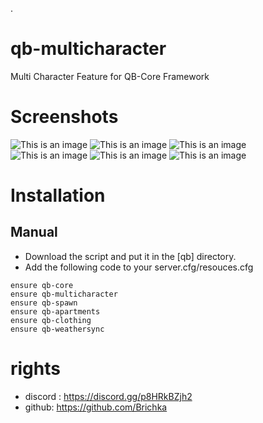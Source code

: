 .
# qb-multicharacter
Multi Character Feature for QB-Core Framework

# Screenshots
![This is an image](https://i.imgur.com/Ek8F3BB.png)
![This is an image](https://i.imgur.com/xGaNwiO.png)
![This is an image](https://i.imgur.com/F2T2hc4.png)
![This is an image](https://i.imgur.com/JdmTdS3.png)
![This is an image](https://i.imgur.com/5OYnYIN.png)
![This is an image](https://i.imgur.com/n3aIkKa.png)

# Installation
## Manual
- Download the script and put it in the [qb] directory.
- Add the following code to your server.cfg/resouces.cfg
```
ensure qb-core
ensure qb-multicharacter
ensure qb-spawn
ensure qb-apartments
ensure qb-clothing
ensure qb-weathersync
```
# rights 
- discord : https://discord.gg/p8HRkBZjh2
- github: https://github.com/Brichka 





